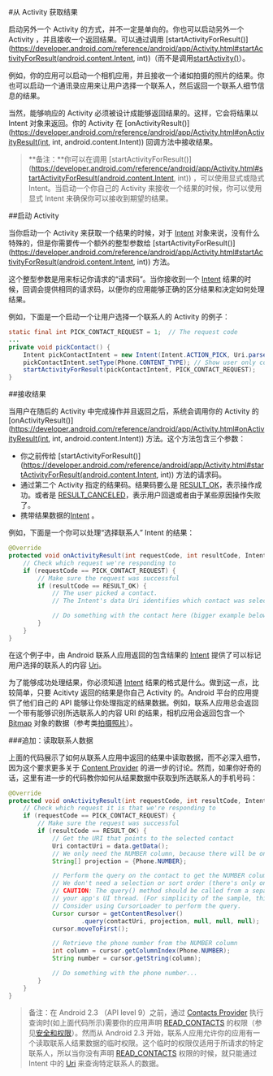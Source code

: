 #从 Activity 获取结果

启动另外一个 Activity 的方式，并不一定是单向的。你也可以启动另外一个 Activity ，并且接收一个返回结果。可以通过调用 [startActivityForResult()](https://developer.android.com/reference/android/app/Activity.html#startActivityForResult(android.content.Intent, int))（而不是调用[startActivity()](https://developer.android.com/reference/android/app/Activity.html#startActivity(android.content.Intent))）。

例如，你的应用可以启动一个相机应用，并且接收一个诸如拍摄的照片的结果。你也可以启动一个通讯录应用来让用户选择一个联系人，然后返回一个联系人细节信息的结果。

当然，能够响应的 Activity 必须被设计成能够返回结果的。这样，它会将结果以 Intent 对象来返回。你的 Activity 在 [onActivityResult()](https://developer.android.com/reference/android/app/Activity.html#onActivityResult(int, int, android.content.Intent)) 回调方法中接收结果。

> **备注：**你可以在调用 [startActivityForResult()](https://developer.android.com/reference/android/app/Activity.html#startActivityForResult(android.content.Intent, int)) ，可以使用显式或隐式 Intent。当启动一个你自己的 Activity 来接收一个结果的时候，你可以使用显式 Intent 来确保你可以接收到期望的结果。

##启动 Activity

当你启动一个 Activity 来获取一个结果的时候，对于 [Intent](https://developer.android.com/reference/android/content/Intent.html) 对象来说，没有什么特殊的，但是你需要传一个额外的整型参数给 [startActivityForResult()](https://developer.android.com/reference/android/app/Activity.html#startActivityForResult(android.content.Intent, int)) 方法。

这个整型参数是用来标记你请求的“请求码”。当你接收到一个 [Intent](https://developer.android.com/reference/android/content/Intent.html) 结果的时候，回调会提供相同的请求码，以便你的应用能够正确的区分结果和决定如何处理结果。

例如，下面是一个启动一个让用户选择一个联系人的 Activity 的例子：

```Java
static final int PICK_CONTACT_REQUEST = 1;  // The request code
...
private void pickContact() {
    Intent pickContactIntent = new Intent(Intent.ACTION_PICK, Uri.parse("content://contacts"));
    pickContactIntent.setType(Phone.CONTENT_TYPE); // Show user only contacts w/ phone numbers
    startActivityForResult(pickContactIntent, PICK_CONTACT_REQUEST);
}
```

##接收结果

当用户在随后的 Activity 中完成操作并且返回之后，系统会调用你的 Activity 的 [onActivityResult()](https://developer.android.com/reference/android/app/Activity.html#onActivityResult(int, int, android.content.Intent)) 方法。这个方法包含三个参数：  

* 你之前传给 [startActivityForResult()](https://developer.android.com/reference/android/app/Activity.html#startActivityForResult(android.content.Intent, int)) 方法的请求码。    
* 通过第二个 Activity 指定的结果码。结果码要么是 [RESULT_OK](https://developer.android.com/reference/android/app/Activity.html#RESULT_OK)，表示操作成功。或者是 [RESULT_CANCELED](https://developer.android.com/reference/android/app/Activity.html#RESULT_CANCELED)，表示用户回退或者由于某些原因操作失败了。
* 携带结果数据的[Intent](https://developer.android.com/reference/android/content/Intent.html) 。

例如，下面是一个你可以处理“选择联系人” Intent 的结果： 
 
```Java
@Override
protected void onActivityResult(int requestCode, int resultCode, Intent data) {
    // Check which request we're responding to
    if (requestCode == PICK_CONTACT_REQUEST) {
        // Make sure the request was successful
        if (resultCode == RESULT_OK) {
            // The user picked a contact.
            // The Intent's data Uri identifies which contact was selected.

            // Do something with the contact here (bigger example below)
        }
    }
}
```

在这个例子中，由 Android 联系人应用返回的包含结果的 [Intent](https://developer.android.com/reference/android/content/Intent.html) 提供了可以标记用户选择的联系人的内容 [Uri](https://developer.android.com/reference/android/net/Uri.html)。

为了能够成功处理结果，你必须知道 [Intent](https://developer.android.com/reference/android/content/Intent.html) 结果的格式是什么。做到这一点，比较简单，只要 Acitivty 返回的结果是你自己 Activity 的。Android 平台的应用提供了他们自己的 API 能够让你处理指定的结果数据。例如，联系人应用总会返回一个带有能够识别所选联系人的内容 URI 的结果，相机应用会返回包含一个 [Bitmap](https://developer.android.com/reference/android/graphics/Bitmap.html) 对象的数据（参考类[拍摄照片](https://developer.android.com/training/camera/index.html)）。

###追加：读取联系人数据

上面的代码展示了如何从联系人应用中返回的结果中读取数据，而不必深入细节，因为这个要求更多关于 [Content Provider](https://developer.android.com/guide/topics/providers/content-providers.html) 的进一步的讨论。然而，如果你好奇的话，这里有进一步的代码教你如何从结果数据中获取到所选联系人的手机号码：  

```Java
@Override
protected void onActivityResult(int requestCode, int resultCode, Intent data) {
    // Check which request it is that we're responding to
    if (requestCode == PICK_CONTACT_REQUEST) {
        // Make sure the request was successful
        if (resultCode == RESULT_OK) {
            // Get the URI that points to the selected contact
            Uri contactUri = data.getData();
            // We only need the NUMBER column, because there will be only one row in the result
            String[] projection = {Phone.NUMBER};

            // Perform the query on the contact to get the NUMBER column
            // We don't need a selection or sort order (there's only one result for the given URI)
            // CAUTION: The query() method should be called from a separate thread to avoid blocking
            // your app's UI thread. (For simplicity of the sample, this code doesn't do that.)
            // Consider using CursorLoader to perform the query.
            Cursor cursor = getContentResolver()
                    .query(contactUri, projection, null, null, null);
            cursor.moveToFirst();

            // Retrieve the phone number from the NUMBER column
            int column = cursor.getColumnIndex(Phone.NUMBER);
            String number = cursor.getString(column);

            // Do something with the phone number...
        }
    }
}
```


>备注：在 Android 2.3 （API level 9）之前，通过 [Contacts Provider](https://developer.android.google.cn/reference/android/provider/ContactsContract.Contacts.html) 执行查询时(如上面代码所示)需要你的应用声明 [READ_CONTACTS](https://developer.android.com/reference/android/Manifest.permission.html#READ_CONTACTS) 的权限（参见[安全和权限](https://developer.android.com/guide/topics/security/security.html)）。然而从 Android 2.3 开始，联系人应用允许你的应用有一个读取联系人结果数据的临时权限。这个临时的权限仅适用于所请求的特定联系人，所以当你没有声明 [READ_CONTACTS](https://developer.android.com/reference/android/Manifest.permission.html#READ_CONTACTS) 权限的时候，就只能通过 Intent 中的 [Uri](https://developer.android.com/reference/android/net/Uri.html) 来查询特定联系人的数据。















